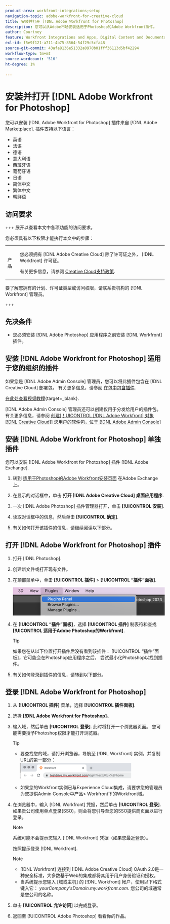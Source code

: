 ```yaml
---
product-area: workfront-integrations;setup
navigation-topic: adobe-workfront-for-creative-cloud
title: 安装并打开 [!DNL Adobe Workfront for Photoshop]
description: 您可以从Adobe市场安装适用于Photoshop的Adobe Workfront插件。
author: Courtney
feature: Workfront Integrations and Apps, Digital Content and Documents
exl-id: f5e9f121-a711-4b75-8564-54f29c5cfa48
source-git-commit: 43afa8136e51332a0970b01fff36113d5bf42294
workflow-type: tm+mt
source-wordcount: '516'
ht-degree: 1%

---
```


# 安装并打开 [!DNL Adobe Workfront for Photoshop]

您可以安装 [!DNL Adobe Workfront for Photoshop] 插件来自 [!DNL Adobe Marketplace]. 插件支持以下语言：

* 英语
* 法语
* 德语
* 意大利语
* 西班牙语
* 葡萄牙语
* 日语
* 简体中文
* 繁体中文
* 朝鲜语

## 访问要求

+++ 展开以查看本文中各项功能的访问要求。

您必须具有以下权限才能执行本文中的步骤：

<table style="table-layout:auto"> 
 <col> 
 <col> 
 <tbody> 
  <!--<tr> 
   <td role="rowheader">[!DNL Adobe Workfront] plan*</td> 
   <td> <p>[!UICONTROL Pro] or higher</p> </td> 
  </tr> 
  <tr data-mc-conditions=""> 
   <td role="rowheader">[!DNL Adobe Workfront] license*</td> 
   <td> <p>[!UICONTROL Work] or [!UICONTROL Plan]</p> </td> 
  </tr> -->
  <tr> 
   <td role="rowheader">产品</td> 
   <td><p>您必须拥有 [!DNL Adobe Creative Cloud] 除了许可证之外， [!DNL Workfront] 许可证。</p><p>有关更多信息，请参阅 <a href="https://helpx.adobe.com/support/programs/cc-support-policy.html#cce" class="MCXref xref" xrefformat="{para}">Creative Cloud支持政策</a>.</p></td> 
  </tr> 
 </tbody> 
</table>

要了解您拥有的计划、许可证类型或访问权限，请联系贵机构的 [!DNL Workfront] 管理员。

+++

## 先决条件

* 您必须安装 [!DNL Adobe Photoshop] 应用程序之前安装 [!DNL Workfront] 插件。

## 安装 [!DNL Adobe Workfront for Photoshop] 适用于您的组织的插件

如果您是 [!DNL Adobe Admin Console] 管理员，您可以将此插件包含在 [!DNL Creative Cloud] 部署包。 有关更多信息，请参阅 [在包中包含插件](https://helpx.adobe.com/in/enterprise/using/manage-extensions.html).

[在此处查看视频教程](https://www.youtube.com/watch?v=zzvXNLIBzrc){target=_blank}.

[!DNL Adobe Admin Console] 管理员还可以创建仅用于分发给用户的插件包。 有关更多信息，请参阅 [创建[！UICONTROL [!DNL Adobe Workfront] 对象 [!DNL Creative Cloud]] 您用户的软件包，位于 [!DNL Adobe Admin Console]](/help/quicksilver/administration-and-setup/configure-integrations/create-plugin-only-packages.md)

## 安装 [!DNL Adobe Workfront for Photoshop] 单独插件

您可以安装 [!DNL Adobe Workfront for Photoshop] 插件 [!DNL Adobe Exchange].

1. 转到 [适用于Photoshop的Adobe Workfront安装页面](https://adobe.com/go/cc_plugins_discover_plugin?pluginId=37722a55&amp;workflow=share) 在Adobe Exchange上。
1. 在显示的对话框中，单击 **打开 [!DNL Adobe Creative Cloud] 桌面应用程序**.
1. 一次 [!DNL Adobe Photoshop] 插件管理器打开，单击 **[!UICONTROL 安装]**.
1. 读取对话框中的信息，然后单击 **[!UICONTROL 确定]**.

1. 有关如何打开该插件的信息，请继续阅读以下部分。

## 打开 [!DNL Adobe Workfront for Photoshop] 插件

1. 打开 [!DNL Photoshop].

1. 创建新文件或打开现有文件。

1. 在顶部菜单中，单击 **[!UICONTROL 插件]** > **[!UICONTROL “插件”面板]**.

   ![](assets/plugins-panel-ps.png)

1. 在 **[!UICONTROL “插件”面板]**，选择 **[!UICONTROL 插件]** 制表符和查找 **[!UICONTROL 适用于Adobe Photoshop的Workfront]**.

   >[!TIP]
   >
   >   如果您在从以下位置打开插件后没有看到该插件： [!UICONTROL “插件”面板]，它可能会在Photoshop应用程序之后。 尝试最小化Photoshop以找到插件。

1. 有关如何登录到插件的信息，请转到以下部分。

## 登录 [!DNL Adobe Workfront for Photoshop]

1. 从 **[!UICONTROL 插件]** 菜单，选择 **[!UICONTROL 插件面板]**.
1. 选择 **[!DNL Adobe Workfront for Photoshop]**。
1. 输入域，然后单击 **[!UICONTROL 登录]**. 此时将打开一个浏览器页面。 您可能需要授予Photoshop权限才能打开浏览器。

   >[!TIP]
   >
   >* 要查找您的域，请打开浏览器，导航至 [!DNL Workfront] 实例，并复制URL的第一部分：\
   >![](assets/domain-350x50.png)
   >
   > * 如果您的Workfront实例已与Experience Cloud集成，请要求您的管理员为您提供Admin Console中产品> Workfront下的Workfront域。

1. 在浏览器中，输入 [!DNL Workfront] 凭据，然后单击 **[!UICONTROL 登录]**. 如果贵公司使用单点登录(SSO)，则会将您引导至您的SSO提供商页面以进行登录。

   >[!NOTE]
   >
   >系统可能不会提示您输入 [!DNL Workfront] 凭据（如果您最近登录）。

   按照提示登录 [!DNL Workfront].

   >[!NOTE]
   >
   >* [!DNL Workfront] 连接到 [!DNL Adobe Creative Cloud] OAuth 2.0是一种安全标准，大多数基于Web的集成都将其用于用户身份验证和授权。
   >* 当系统提示您输入 [域或主机] 的 [!DNL Workfront] 帐户，使用以下格式键入它： *yourCompany&#39;sDomain.my.workfront.com*. 您公司的域通常是您公司的名称。

1. 单击 **[!UICONTROL 允许访问]** 以完成登录。
1. 返回至 [!UICONTROL Adobe Photoshop] 看看你的作品。
